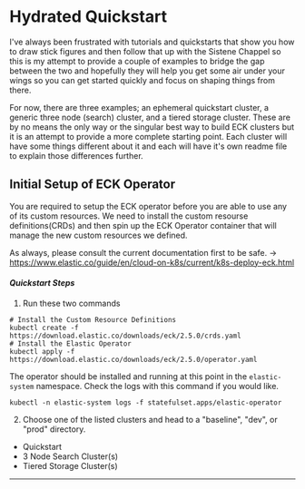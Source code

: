 # Hydrated Quickstart

I've always been frustrated with tutorials and quickstarts that show you how to draw stick figures and then follow that up with the Sistene Chappel so this is my attempt to provide a couple of examples to bridge the gap between the two and hopefully they will help you get some air under your wings so you can get started quickly and focus on shaping things from there. 

For now, there are three examples; an ephemeral quickstart cluster, a generic three node (search) cluster, and a tiered storage cluster. These are by no means the only way or the singular best way to build ECK clusters but it is an attempt to provide a more complete starting point. Each cluster will have some things different about it and each will have it's own readme file to explain those differences further.


## Initial Setup of ECK Operator

You are required to setup the ECK operator before you are able to use any of its custom resources.  We need to install the custom resourse definitions(CRDs) and then spin up the ECK Operator container that will manage the new custom resources we defined.

As always, please consult the current documentation first to be safe. -> https://www.elastic.co/guide/en/cloud-on-k8s/current/k8s-deploy-eck.html


#### *Quickstart Steps*
1. Run these two commands
```
# Install the Custom Resource Definitions
kubectl create -f https://download.elastic.co/downloads/eck/2.5.0/crds.yaml
# Install the Elastic Operator
kubectl apply -f https://download.elastic.co/downloads/eck/2.5.0/operator.yaml
```

The operator should be installed and running at this point in the `elastic-system` namespace. Check the logs with this command if you would like.

`kubectl -n elastic-system logs -f statefulset.apps/elastic-operator`

2. Choose one of the listed clusters and head to a "baseline", "dev", or "prod" directory.
- Quickstart
- 3 Node Search Cluster(s)
- Tiered Storage Cluster(s)

---





